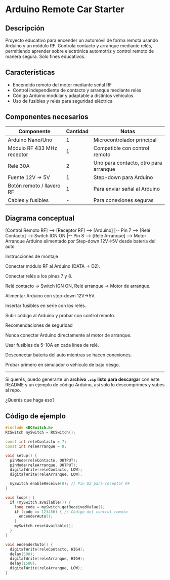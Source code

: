 # Arduino Remote Car Starter

## Descripción
Proyecto educativo para encender un automóvil de forma remota usando Arduino y un módulo RF. Controla contacto y arranque mediante relés, permitiendo aprender sobre electrónica automotriz y control remoto de manera segura. Solo fines educativos.

## Características
- Encendido remoto del motor mediante señal RF  
- Control independiente de contacto y arranque mediante relés  
- Código Arduino modular y adaptable a distintos vehículos  
- Uso de fusibles y relés para seguridad eléctrica  

## Componentes necesarios
| Componente | Cantidad | Notas |
|------------|---------|-------|
| Arduino Nano/Uno | 1 | Microcontrolador principal |
| Módulo RF 433 MHz receptor | 1 | Compatible con control remoto |
| Relé 30A | 2 | Uno para contacto, otro para arranque |
| Fuente 12V → 5V | 1 | Step-down para Arduino |
| Botón remoto / llavero RF | 1 | Para enviar señal al Arduino |
| Cables y fusibles | - | Para conexiones seguras |

## Diagrama conceptual

[Control Remoto RF] --> [Receptor RF] --> [Arduino]
|-- Pin 7 --> [Relé Contacto] --> Switch IGN ON
|-- Pin 8 --> [Relé Arranque] --> Motor Arranque
Arduino alimentado por Step-down 12V->5V desde batería del auto

Instrucciones de montaje

Conectar módulo RF al Arduino (DATA → D2).

Conectar relés a los pines 7 y 8.

Relé contacto → Switch IGN ON, Relé arranque → Motor de arranque.

Alimentar Arduino con step-down 12V→5V.

Insertar fusibles en serie con los relés.

Subir código al Arduino y probar con control remoto.

Recomendaciones de seguridad

Nunca conectar Arduino directamente al motor de arranque.

Usar fusibles de 5–10A en cada línea de relé.

Desconectar batería del auto mientras se hacen conexiones.

Probar primero en simulador o vehículo de bajo riesgo.


---

Si querés, puedo generarte un **archivo `.zip` listo para descargar** con este README y un ejemplo de código Arduino, así solo lo descomprimes y subes al repo.  

¿Querés que haga eso?


## Código de ejemplo
```cpp
#include <RCSwitch.h>
RCSwitch mySwitch = RCSwitch();

const int releContacto = 7;
const int releArranque = 8;

void setup() {
  pinMode(releContacto, OUTPUT);
  pinMode(releArranque, OUTPUT);
  digitalWrite(releContacto, LOW);
  digitalWrite(releArranque, LOW);

  mySwitch.enableReceive(0); // Pin D2 para receptor RF
}

void loop() {
  if (mySwitch.available()) {
    long code = mySwitch.getReceivedValue();
    if (code == 123456) { // Código del control remoto
      encenderAuto();
    }
    mySwitch.resetAvailable();
  }
}

void encenderAuto() {
  digitalWrite(releContacto, HIGH);
  delay(500);
  digitalWrite(releArranque, HIGH);
  delay(1500);
  digitalWrite(releArranque, LOW);
}


